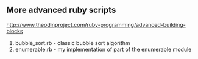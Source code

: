 ## More advanced ruby scripts

http://www.theodinproject.com/ruby-programming/advanced-building-blocks

1. bubble_sort.rb - classic bubble sort algorithm
2. enumerable.rb - my implementation of part of the enumerable module
